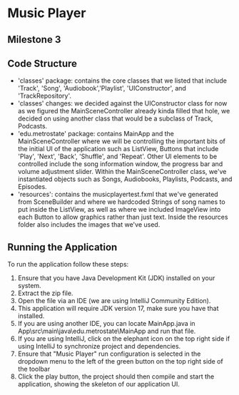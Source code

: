 # Music Player
## Milestone 3
## Code Structure
- 'classes' package: contains the core classes that we listed that include 'Track', 'Song', 'Audiobook','Playlist', 'UIConstructor', and 'TrackRepository'.
- 'classes' changes: we decided against the UIConstructor class for now as we figured the MainSceneController already kinda filled that hole, we decided on using another class that would be a subclass of Track, Podcasts.
- 'edu.metrostate' package: contains MainApp and the MainSceneController where we will be controlling the important bits of the initial UI of the application such as ListView, Buttons that include 'Play', 'Next', 'Back', 'Shuffle', and 'Repeat'. Other UI elements to be controlled include the song information window, the progress bar and volume adjustment slider. Within the MainSceneController class, we've instantiated objects such as Songs, Audiobooks, Playlists, Podcasts, and Episodes.
- 'resources': contains the musicplayertest.fxml that we've generated from SceneBuilder and where we hardcoded Strings of song names to put inside the ListView, as well as where we included ImageView into each Button to allow graphics rather than just text. Inside the resources folder also includes the images that we've used.

## Running the Application
To run the application follow these steps:

1. Ensure that you have Java Development Kit (JDK) installed on your system.
2. Extract the zip file.
3. Open the file via an IDE (we are using IntelliJ Community Edition).
4. This application will require JDK version 17, make sure you have that installed.
5. If you are using another IDE, you can locate MainApp.java in App\src\main\java\edu.metrostate\MainApp and run that file.
6. If you are using IntelliJ, click on the elephant icon on the top right side if using IntelliJ to synchronize project and dependencies.
7. Ensure that "Music Player" run configuration is selected in the dropdown menu to the left of the green button on the top right side of the toolbar
8. Click the play button, the project should then compile and start the application, showing the skeleton of our application UI.